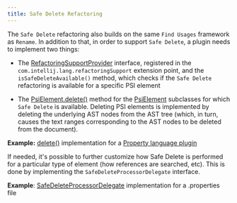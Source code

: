 ```yaml
---
title: Safe Delete Refactoring
---
```



The `Safe Delete` refactoring also builds on the same `Find Usages` framework as `Rename`.
In addition to that, in order to support `Safe Delete`, a plugin needs to implement two things:

*  The
   [RefactoringSupportProvider](https://upsource.jetbrains.com/idea-community/file/1731d054af4ca27aa827c03929e27eeb0e6a8366/platform/lang-api/src/com/intellij/lang/refactoring/RefactoringSupportProvider.java)
   interface, registered in the `com.intellij.lang.refactoringSupport` extension point, and the `isSafeDeleteAvailable()` method, which checks if the `Safe Delete` refactoring is available for a specific PSI element

*  The
   [PsiElement.delete()](https://github.com/JetBrains/intellij-community/blob/master/platform/core-api/src/com/intellij/psi/PsiElement.java#L371)
   method for the
   [PsiElement](https://upsource.jetbrains.com/idea-community/file/1731d054af4ca27aa827c03929e27eeb0e6a8366/platform/core-api/src/com/intellij/psi/PsiElement.java)
   subclasses for which `Safe Delete` is available.
   Deleting PSI elements is implemented by deleting the underlying AST nodes from the AST tree (which, in turn, causes the text ranges corresponding to the AST nodes to be deleted from the document).


**Example:**
[delete()](https://github.com/JetBrains/intellij-community/blob/master/plugins/properties/properties-psi-impl/src/com/intellij/lang/properties/psi/impl/PropertyImpl.java#L363)
implementation for a
[Property language plugin](https://github.com/JetBrains/intellij-community/tree/master/plugins/properties/)


If needed, it's possible to further customize how Safe Delete is performed for a particular type of element (how references are searched, etc).
This is done by implementing the `SafeDeleteProcessorDelegate` interface.


**Example**:
[SafeDeleteProcessorDelegate](https://upsource.jetbrains.com/idea-community/file/1731d054af4ca27aa827c03929e27eeb0e6a8366/plugins/properties/src/com/intellij/lang/properties/refactoring/PropertiesFilesSafeDeleteProcessor.java)
implementation for a .properties file
